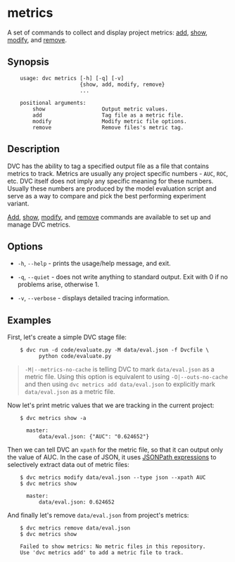 # metrics

A set of commands to collect and display project metrics:
[add](/doc/commands-reference/metrics-add),
[show](/doc/commands-reference/metrics-show),
[modify](/doc/commands-reference/metrics-modify), and
[remove](/doc/commands-reference/metrics-remove).

## Synopsis

```usage
    usage: dvc metrics [-h] [-q] [-v]
                       {show, add, modify, remove}
                       ...

    positional arguments:
        show                  Output metric values.
        add                   Tag file as a metric file.
        modify                Modify metric file options.
        remove                Remove files's metric tag.
```

## Description

DVC has the ability to tag a specified output file as a file that contains
metrics to track. Metrics are usually any project specific numbers - `AUC`,
`ROC`, etc. DVC itself does not imply any specific meaning for these numbers.
Usually these numbers are produced by the model evaluation script and serve as a
way to compare and pick the best performing experiment variant.

[Add](/doc/commands-reference/metrics-add),
[show](/doc/commands-reference/metrics-show),
[modify](/doc/commands-reference/metrics-modify), and
[remove](/doc/commands-reference/metrics-remove) commands are available to set
up and manage DVC metrics.

## Options

- `-h`, `--help` - prints the usage/help message, and exit.

- `-q`, `--quiet` - does not write anything to standard output. Exit with 0 if
  no problems arise, otherwise 1.

- `-v`, `--verbose` - displays detailed tracing information.

## Examples

First, let's create a simple DVC stage file:

```dvc
    $ dvc run -d code/evaluate.py -M data/eval.json -f Dvcfile \
          python code/evaluate.py
```

> `-M|--metrics-no-cache` is telling DVC to mark `data/eval.json` as a metric
> file. Using this option is equivalent to using `-O|--outs-no-cache` and then
> using `dvc metrics add data/eval.json` to explicitly mark `data/eval.json` as
> a metric file.

Now let's print metric values that we are tracking in the current project:

```dvc
    $ dvc metrics show -a

      master:
          data/eval.json: {"AUC": "0.624652"}
```

Then we can tell DVC an `xpath` for the metric file, so that it can output only
the value of AUC. In the case of JSON, it uses
[JSONPath expressions](https://goessner.net/articles/JsonPath/index.html) to
selectively extract data out of metric files:

```dvc
    $ dvc metrics modify data/eval.json --type json --xpath AUC
    $ dvc metrics show

      master:
          data/eval.json: 0.624652
```

And finally let's remove `data/eval.json` from project's metrics:

```dvc
    $ dvc metrics remove data/eval.json
    $ dvc metrics show

    Failed to show metrics: No metric files in this repository.
    Use 'dvc metrics add' to add a metric file to track.
```
